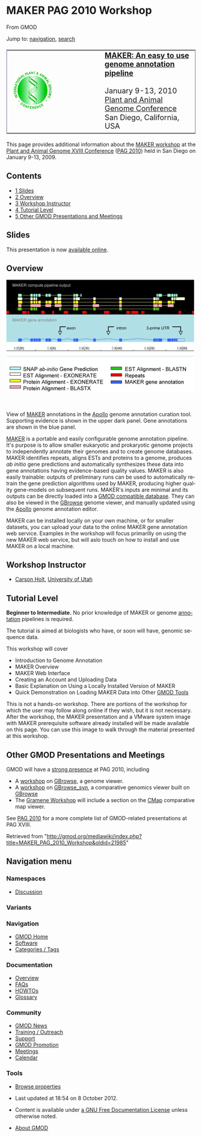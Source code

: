 <div id="mw-page-base" class="noprint">

</div>

<div id="mw-head-base" class="noprint">

</div>

<div id="content" class="mw-body" role="main">

<span id="top"></span>

<div id="mw-js-message" style="display:none;">

</div>



# <span dir="auto">MAKER PAG 2010 Workshop</span>

<div id="bodyContent">

<div id="siteSub">

From GMOD

</div>

<div id="contentSub">

</div>

<div id="jump-to-nav" class="mw-jump">

Jump to: [navigation](#mw-navigation), [search](#p-search)

</div>

<div id="mw-content-text" class="mw-content-ltr" lang="en" dir="ltr">

<table
style="font-size: 140%; vertical-align: middle; border: 2px solid #A6A6BC; line-height: 120%"
data-cellpadding="10">
<colgroup>
<col style="width: 50%" />
<col style="width: 50%" />
</colgroup>
<tbody>
<tr class="odd">
<td><a href="http://www.intl-pag.org/" rel="nofollow"
title="PAG 2009"><img src="../mediawiki/images/c/c2/Paglogo.gif"
width="114" height="107" alt="PAG 2009" /></a></td>
<td data-valign="center"><strong><a
href="http://www.intl-pag.org/18/18-maker.html" class="external text"
rel="nofollow">MAKER: An easy to use genome annotation
pipeline</a></strong><br />
<br />
January 9-13, 2010<br />
<a href="http://www.intl-pag.org/" class="external text"
rel="nofollow">Plant and Animal Genome Conference</a><br />
San Diego, California, USA</td>
</tr>
</tbody>
</table>

  
This page provides additional information about the
<a href="http://www.intl-pag.org/18/18-maker.html" class="external text"
rel="nofollow">MAKER workshop</a> at the
<a href="http://www.intl-pag.org/" class="external text"
rel="nofollow">Plant and Animal Genome XVIII Conference</a> ([PAG
2010](PAG_2010 "PAG 2010")) held in San Diego on January 9-13, 2009.

  

<div id="toc" class="toc">

<div id="toctitle">

## Contents

</div>

- [<span class="tocnumber">1</span>
  <span class="toctext">Slides</span>](#Slides)
- [<span class="tocnumber">2</span>
  <span class="toctext">Overview</span>](#Overview)
- [<span class="tocnumber">3</span> <span class="toctext">Workshop
  Instructor</span>](#Workshop_Instructor)
- [<span class="tocnumber">4</span> <span class="toctext">Tutorial
  Level</span>](#Tutorial_Level)
- [<span class="tocnumber">5</span> <span class="toctext">Other GMOD
  Presentations and
  Meetings</span>](#Other_GMOD_Presentations_and_Meetings)

</div>

## <span id="Slides" class="mw-headline">Slides</span>

This presentation is now [available
online](File:PAG2010MAKER.pdf "File:PAG2010MAKER.pdf").

## <span id="Overview" class="mw-headline">Overview</span>

<div class="thumb tright">

<div class="thumbinner" style="width:502px;">

<a href="File:MAKER_Apollo_view.jpg" class="image"><img
src="../mediawiki/images/f/fb/MAKER_Apollo_view.jpg" class="thumbimage"
width="500" height="301" /></a>

<div class="thumbcaption">

<div class="magnify">

<a href="File:MAKER_Apollo_view.jpg" class="internal"
title="Enlarge"><img
src="../mediawiki/skins/common/images/magnify-clip.png" width="15"
height="11" /></a>

</div>

View of [MAKER](MAKER.1 "MAKER") annotations in the
[Apollo](Apollo.1 "Apollo") genome annotation curation tool. Supporting
evidence is shown in the upper dark panel. Gene annotations are shown in
the blue panel.

</div>

</div>

</div>

[MAKER](MAKER.1 "MAKER") is a portable and easily configurable genome
annotation pipeline. It's purpose is to allow smaller eukaryotic and
prokaryotic genome projects to independently annotate their genomes and
to create genome databases. MAKER identifies repeats, aligns ESTs and
proteins to a genome, produces *ab initio* gene predictions and
automatically synthesizes these data into gene annotations having
evidence-based quality values. MAKER is also easily trainable: outputs
of preliminary runs can be used to automatically retrain the gene
prediction algorithms used by MAKER, producing higher quality
gene-models on subsequent runs. MAKER's inputs are minimal and its
outputs can be directly loaded into a
<a href="Chado" class="mw-redirect" title="Chado">GMOD compatible
database</a>. They can also be viewed in the
[GBrowse](GBrowse.1 "GBrowse") genome viewer, and manually updated using
the [Apollo](Apollo.1 "Apollo") genome annotation editor.

MAKER can be installed locally on your own machine, or for smaller
datasets, you can upload your data to the online MAKER gene annotation
web service. Examples in the workshop will focus primarilly on using the
new MAKER web service, but will aslo touch on how to install and use
MAKER on a local machine.

## <span id="Workshop_Instructor" class="mw-headline">Workshop Instructor</span>

- [Carson Holt](User:Carsonholt "User:Carsonholt"),
  <a href="http://www.utah.edu" class="external text"
  rel="nofollow">University of Utah</a>

## <span id="Tutorial_Level" class="mw-headline">Tutorial Level</span>

**Beginner to Intermediate.** No prior knowledge of MAKER or genome
[annotation](Annotation "Annotation") pipelines is required.

The tutorial is aimed at biologists who have, or soon will have, genomic
sequence data.

This workshop will cover

- Introduction to Genome Annotation
- MAKER Overview
- MAKER Web Interface
- Creating an Account and Uploading Data
- Basic Explanation on Using a Locally Installed Version of MAKER
- Quick Demonstration on Loading MAKER Data into Other [GMOD
  Tools](GMOD_Components "GMOD Components")

This is not a hands-on workshop. There are portions of the workshop for
which the user may follow along online if they wish, but it is not
necessary. After the workshop, the MAKER presentation and a VMware
system image with MAKER prerequisite software already installed will be
made available on this page. You can use this image to walk through the
material presented at this workshop.

  

## <span id="Other_GMOD_Presentations_and_Meetings" class="mw-headline">Other GMOD Presentations and Meetings</span>

GMOD will have a [strong presence](PAG_2010 "PAG 2010") at PAG 2010,
including

- A [workshop](GBrowse_PAG_2010_Workshop "GBrowse PAG 2010 Workshop") on
  [GBrowse](GBrowse.1 "GBrowse"), a genome viewer.
- A
  [workshop](GBrowse_syn_PAG_2010_Workshop "GBrowse syn PAG 2010 Workshop")
  on [GBrowse_syn](GBrowse_syn.1 "GBrowse syn"), a comparative genomics
  viewer built on [GBrowse](GBrowse.1 "GBrowse")
- The <a href="http://www.intl-pag.org/18/18-gramene.html"
  class="external text" rel="nofollow">Gramene Workshop</a> will include
  a section on the [CMap](CMap.1 "CMap") comparative map viewer.

See [PAG 2010](PAG_2010 "PAG 2010") for a more complete list of
GMOD-related presentations at PAG XVIII.

</div>

<div class="printfooter">

Retrieved from
"<http://gmod.org/mediawiki/index.php?title=MAKER_PAG_2010_Workshop&oldid=21985>"

</div>

<div id="catlinks" class="catlinks catlinks-allhidden">

</div>

<div class="visualClear">

</div>

</div>

</div>

<div id="mw-navigation">

## Navigation menu

<div id="mw-head">



<div id="left-navigation">

<div id="p-namespaces" class="vectorTabs" role="navigation"
aria-labelledby="p-namespaces-label">

### Namespaces


- <span id="ca-talk"><a
  href="http://gmod.org/mediawiki/index.php?title=Talk:MAKER_PAG_2010_Workshop&amp;action=edit&amp;redlink=1"
  accesskey="t"
  title="Discussion about the content page [t]">Discussion</a></span>

</div>

<div id="p-variants" class="vectorMenu emptyPortlet" role="navigation"
aria-labelledby="p-variants-label">

### 

### Variants[](#)

<div class="menu">

</div>

</div>

</div>





</div>

</div>

</div>

<div id="mw-panel">

<div id="p-logo" role="banner">

<a href="Main_Page"
style="background-image: url(../images/GMOD-cogs.png);"
title="Visit the main page"></a>

</div>

<div id="p-Navigation" class="portal" role="navigation"
aria-labelledby="p-Navigation-label">

### Navigation

<div class="body">

- <span id="n-GMOD-Home">[GMOD Home](Main_Page)</span>
- <span id="n-Software">[Software](GMOD_Components)</span>
- <span id="n-Categories-.2F-Tags">[Categories /
  Tags](Categories)</span>

</div>

</div>

<div id="p-Documentation" class="portal" role="navigation"
aria-labelledby="p-Documentation-label">

### Documentation

<div class="body">

- <span id="n-Overview">[Overview](Overview)</span>
- <span id="n-FAQs">[FAQs](Category:FAQ)</span>
- <span id="n-HOWTOs">[HOWTOs](Category:HOWTO)</span>
- <span id="n-Glossary">[Glossary](Glossary)</span>

</div>

</div>

<div id="p-Community" class="portal" role="navigation"
aria-labelledby="p-Community-label">

### Community

<div class="body">

- <span id="n-GMOD-News">[GMOD News](GMOD_News)</span>
- <span id="n-Training-.2F-Outreach">[Training /
  Outreach](Training_and_Outreach)</span>
- <span id="n-Support">[Support](Support)</span>
- <span id="n-GMOD-Promotion">[GMOD Promotion](GMOD_Promotion)</span>
- <span id="n-Meetings">[Meetings](Meetings)</span>
- <span id="n-Calendar">[Calendar](Calendar)</span>

</div>

</div>

<div id="p-tb" class="portal" role="navigation"
aria-labelledby="p-tb-label">

### Tools

<div class="body">


- <span id="t-smwbrowselink"><a href="Special%3ABrowse/MAKER_PAG_2010_Workshop" rel="smw-browse">Browse
  properties</a></span>


</div>

</div>

</div>

</div>

<div id="footer" role="contentinfo">

- <span id="footer-info-lastmod">Last updated at 18:54 on 8 October
  2012.</span>
<!-- - <span id="footer-info-viewcount">30,183 page views.</span> -->
- <span id="footer-info-copyright">Content is available under
  <a href="http://www.gnu.org/licenses/fdl-1.3.html" class="external"
  rel="nofollow">a GNU Free Documentation License</a> unless otherwise
  noted.</span>

<!-- -->

- <span id="footer-places-about">[About
  GMOD](GMOD:About "GMOD:About")</span>

<!-- -->






</div>
